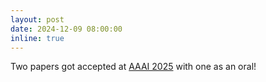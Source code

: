 ```yaml
---
layout: post
date: 2024-12-09 08:00:00
inline: true
---
```


Two papers got accepted at [AAAI 2025](https://aaai.org/conference/aaai/aaai-25/) with one as an oral!
